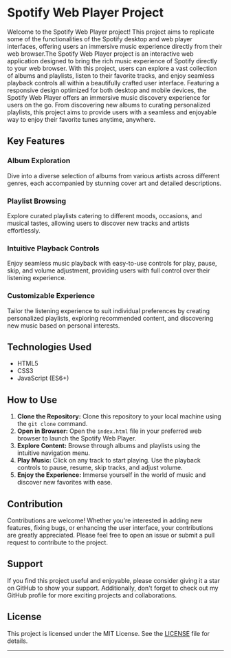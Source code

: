 # Spotify Web Player Project

Welcome to the Spotify Web Player project! This project aims to replicate some of the functionalities of the Spotify desktop and web player interfaces, offering users an immersive music experience directly from their web browser.The Spotify Web Player project is an interactive web application designed to bring the rich music experience of Spotify directly to your web browser. With this project, users can explore a vast collection of albums and playlists, listen to their favorite tracks, and enjoy seamless playback controls all within a beautifully crafted user interface.
Featuring a responsive design optimized for both desktop and mobile devices, the Spotify Web Player offers an immersive music discovery experience for users on the go. From discovering new albums to curating personalized playlists, this project aims to provide users with a seamless and enjoyable way to enjoy their favorite tunes anytime, anywhere.


## Key Features

### Album Exploration
Dive into a diverse selection of albums from various artists across different genres, each accompanied by stunning cover art and detailed descriptions.

### Playlist Browsing
Explore curated playlists catering to different moods, occasions, and musical tastes, allowing users to discover new tracks and artists effortlessly.

### Intuitive Playback Controls
Enjoy seamless music playback with easy-to-use controls for play, pause, skip, and volume adjustment, providing users with full control over their listening experience.

### Customizable Experience
Tailor the listening experience to suit individual preferences by creating personalized playlists, exploring recommended content, and discovering new music based on personal interests.

## Technologies Used

- HTML5
- CSS3
- JavaScript (ES6+)



## How to Use

1. **Clone the Repository:** Clone this repository to your local machine using the `git clone` command.
2. **Open in Browser:** Open the `index.html` file in your preferred web browser to launch the Spotify Web Player.
3. **Explore Content:** Browse through albums and playlists using the intuitive navigation menu.
4. **Play Music:** Click on any track to start playing. Use the playback controls to pause, resume, skip tracks, and adjust volume.
5. **Enjoy the Experience:** Immerse yourself in the world of music and discover new favorites with ease.

## Contribution

Contributions are welcome! Whether you're interested in adding new features, fixing bugs, or enhancing the user interface, your contributions are greatly appreciated. Please feel free to open an issue or submit a pull request to contribute to the project.

## Support

If you find this project useful and enjoyable, please consider giving it a star on GitHub to show your support. Additionally, don't forget to check out my GitHub profile for more exciting projects and collaborations.

## License

This project is licensed under the MIT License. See the [LICENSE](LICENSE) file for details.

---
